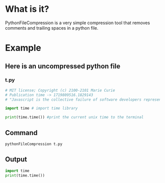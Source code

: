 # What is it?
PythonFileCompression is a very simple compression tool that
removes comments and trailing spaces in a python file.

# Example

## Here is an uncompressed python file
### t.py
```python
# MIT license; Copyright (c) 2100-2101 Marie Curie
# Publication time -> 1719809516.1829143
# "Javascript is the collective failure of software developers represented in one programming language" - Marie Curie

import time # import time library

print(time.time()) #print the current unix time to the terminal
```

## Command
```bash
pythonFileCompression t.py
```


## Output
```python
import time
print(time.time())
```